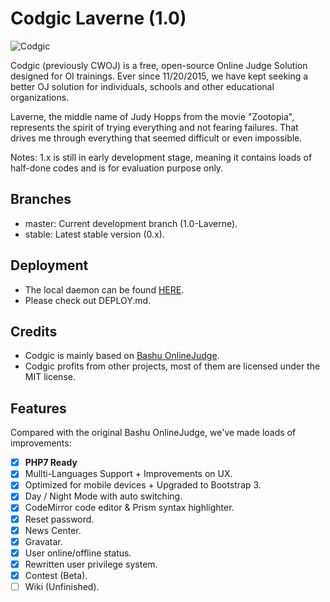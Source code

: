 # Codgic Laverne (1.0)

![Codgic](https://raw.githubusercontent.com/Codgic/codgic-web/master/web/public/assets/res/codgic.png)

Codgic (previously CWOJ) is a free, open-source Online Judge Solution designed for OI trainings. Ever since 11/20/2015, we have kept seeking a better OJ solution for individuals, schools and other educational organizations.

Laverne, the middle name of Judy Hopps from the movie "Zootopia", represents the spirit of trying everything and not fearing failures. That drives me through everything that seemed difficult or even impossible.
     
Notes: 1.x is still in early development stage, meaning it contains loads of half-done codes and is for evaluation purpose only.

## Branches
- master: Current development branch (1.0-Laverne).
- stable: Latest stable version (0.x).

## Deployment
- The local daemon can be found [HERE](https://github.com/CDFLS/cwoj_daemon).
- Please check out DEPLOY.md.

## Credits
- Codgic is mainly based on [Bashu OnlineJudge](https://github.com/593141477/bashu-onlinejudge).
- Codgic profits from other projects, most of them are licensed under the MIT license.

## Features
Compared with the original Bashu OnlineJudge, we've made loads of improvements:
- [X] <b>PHP7 Ready</b>
- [X] Mullti-Languages Support + Improvements on UX.
- [X] Optimized for mobile devices + Upgraded to Bootstrap 3.
- [X] Day / Night Mode with auto switching.
- [X] CodeMirror code editor & Prism syntax highlighter.
- [X] Reset password.
- [X] News Center.
- [X] Gravatar.
- [X] User online/offline status.
- [X] Rewritten user privilege system.
- [X] Contest (Beta).
- [ ] Wiki (Unfinished).

